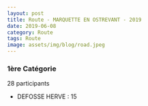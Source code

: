 ```yaml
---
layout: post
title: Route - MARQUETTE EN OSTREVANT - 2019
date: 2019-06-08
category: Route
tags: Route
image: assets/img/blog/road.jpeg
---
```


### 1ère Catégorie
28 participants
- DEFOSSE HERVE : 15

